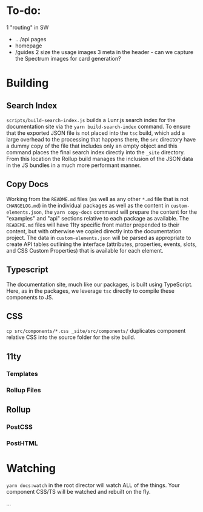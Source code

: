 # To-do:

1 "routing" in SW

-   .../api pages
-   homepage
-   /guides
    2 size the usage images
    3 meta in the header - can we capture the Spectrum images for card generation?

# Building

## Search Index

`scripts/build-search-index.js` builds a Lunr.js search index for the documentation site via the `yarn build-search-index` command. To ensure that the exported JSON file is not placed into the `tsc` build, which add a large overhead to the processing that happens there, the `src` directory have a dummy copy of the file that includes only an empty object and this command places the final search index directly into the `_site` directory. From this location the Rollup build manages the inclusion of the JSON data in the JS bundles in a much more performant manner.

## Copy Docs

Working from the `README.md` files (as well as any other `*.md` file that is not `CHANGELOG.md`) in the individual packages as well as the content in `custom-elements.json`, the `yarn copy-docs` command will prepare the content for the "examples" and "api" sections relative to each package as available. The `READEME.md` files will have 11ty specific front matter prepended to their content, but with otherwise we copied directly into the documentation project. The data in `custom-elements.json` will be parsed as appropriate to create API tables outlining the interface (attributes, properties, events, slots, and CSS Custom Properties) that is available for each element.

## Typescript

The documentation site, much like our packages, is built using TypeScript. Here, as in the packages, we leverage `tsc` directly to compile these components to JS.

## CSS

`cp src/components/*.css _site/src/components/` duplicates component relative CSS into the source folder for the site build.

## 11ty

### Templates

### Rollup Files

## Rollup

### PostCSS

### PostHTML

# Watching

`yarn docs:watch` in the root director will watch ALL of the things. Your component CSS/TS will be watched and rebuilt on the fly.

...
